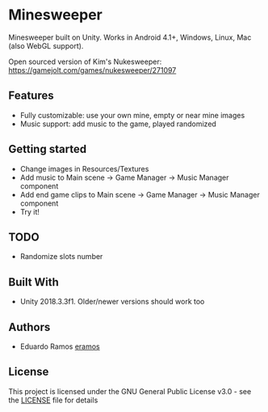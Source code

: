 # Minesweeper
Minesweeper built on Unity. Works in Android 4.1+, Windows, Linux, Mac (also WebGL support). 

Open sourced version of Kim's Nukesweeper: https://gamejolt.com/games/nukesweeper/271097

## Features
- Fully customizable: use your own mine, empty or near mine images
- Music support: add music to the game, played randomized

## Getting started
- Change images in Resources/Textures
- Add music to Main scene -> Game Manager -> Music Manager component
- Add end game clips to Main scene -> Game Manager -> Music Manager component
- Try it!

## TODO
- Randomize slots number

## Built With
- Unity 2018.3.3f1. Older/newer versions should work too

## Authors
- Eduardo Ramos [eramos](https://github.com/eramos)

## License
This project is licensed under the GNU General Public License v3.0 - see the [LICENSE](LICENSE) file for details